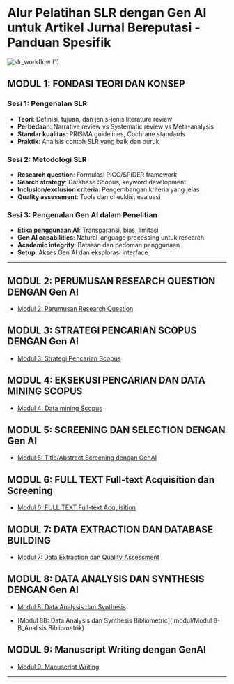 # Alur Pelatihan SLR dengan Gen AI untuk Artikel Jurnal Bereputasi - Panduan Spesifik


![slr_workflow (1)](https://github.com/user-attachments/assets/2d6bb95a-1edc-4c42-bccc-0ff6d1fe3860)


## **MODUL 1: FONDASI TEORI DAN KONSEP**

### Sesi 1: Pengenalan SLR
- **Teori**: Definisi, tujuan, dan jenis-jenis literature review
- **Perbedaan**: Narrative review vs Systematic review vs Meta-analysis
- **Standar kualitas**: PRISMA guidelines, Cochrane standards
- **Praktik**: Analisis contoh SLR yang baik dan buruk

### Sesi 2: Metodologi SLR
- **Research question**: Formulasi PICO/SPIDER framework
- **Search strategy**: Database Scopus, keyword development
- **Inclusion/exclusion criteria**: Pengembangan kriteria yang jelas
- **Quality assessment**: Tools dan checklist evaluasi

### Sesi 3: Pengenalan Gen AI dalam Penelitian
- **Etika penggunaan AI**: Transparansi, bias, limitasi
- **Gen AI capabilities**: Natural language processing untuk research
- **Academic integrity**: Batasan dan pedoman penggunaan
- **Setup**: Akses Gen AI dan eksplorasi interface

---

## **MODUL 2: PERUMUSAN RESEARCH QUESTION DENGAN Gen AI**
- [Modul 2: Perumusan Research Question](./modul/modul_2.md)

## **MODUL 3: STRATEGI PENCARIAN SCOPUS DENGAN Gen AI**
- [Modul 3: Strategi Pencarian Scopus](./modul/modul_3_search_strategy.md)

## **MODUL 4: EKSEKUSI PENCARIAN DAN DATA MINING SCOPUS**
- [Modul 4: Data mining Scopus](./modul/modul_4_data_mining.md)

## **MODUL 5: SCREENING DAN SELECTION DENGAN Gen AI**
- [Modul 5: Title/Abstract Screening dengan GenAI](.modul/modul_5_screening.md)

## **MODUL 6: FULL TEXT Full-text Acquisition dan Screening**
- [Modul 6: FULL TEXT Full-text Acquisition](.modul/modul_6_fulltext.md)

## **MODUL 7: DATA EXTRACTION DAN DATABASE BUILDING**
- [Modul 7: Data Extraction dan Quality Assessment](.modul/modul_7_extraction.md)

## **MODUL 8: DATA ANALYSIS DAN SYNTHESIS DENGAN Gen AI**
- [Modul 8: Data Analysis dan Synthesis](.modul/modul_8_analysis.md)

- [Modul 8B: Data Analysis dan Synthesis Bibliometric](.modul/Modul 8-B_Analisis Bibliometrik)

## **MODUL 9: Manuscript Writing dengan GenAI**
- [Modul 9: Manuscript Writing](.modul/modul_9_writing.md)

---

